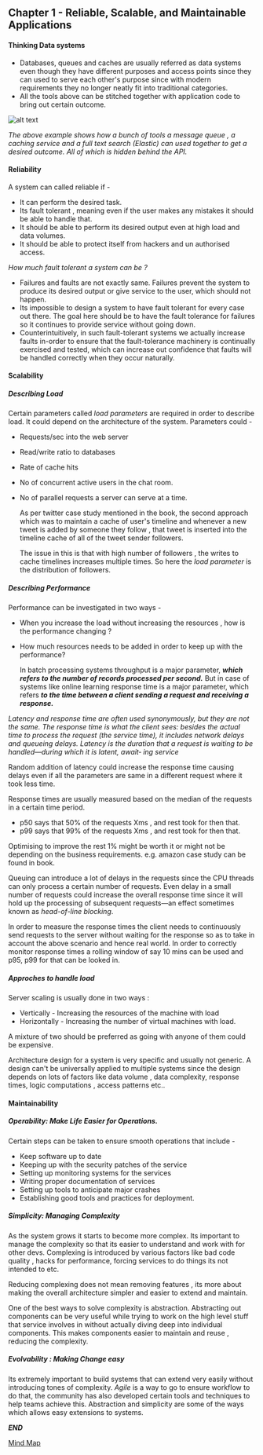 ## Chapter 1 - Reliable, Scalable, and Maintainable Applications

#### Thinking Data systems
- Databases, queues and caches are usually referred as data systems even though they have different purposes and access points since they can used to serve each other's purpose since with modern requirements they no longer neatly fit into traditional categories. 
- All the tools above can be stitched together with application code to bring out certain outcome.

![alt text](/resources/Screenshot%202024-01-21%20at%201.30.53 PM.png)


*The above example shows how a bunch of tools a message queue , a caching service and a full text search (Elastic) can used together to get a desired outcome.*
*All of which is hidden behind the API.*

#### Reliability

A system can called reliable if -
- It can perform the desired task.
- Its fault tolerant , meaning even if the user makes any mistakes it should be able to handle that. 
- It should be able to perform its desired output even at high load and data volumes. 
- It should be able to protect itself from hackers and un authorised access. 

*How much fault tolerant a system can be ?*

- Failures and faults are not exactly same. Failures prevent the system to produce its desired output or give service to the user, which should not happen.
- Its impossible to design a system to  have fault tolerant for every case out there. The goal here should be to have the fault tolerance for failures so it continues  to provide service without going down. 
- Counterintuitively, in such fault-tolerant systems we actually increase faults in-order to ensure that the fault-tolerance machinery is continually exercised and tested, which can increase out confidence that faults will be handled correctly when they occur naturally.

#### Scalability 
##### Describing Load

Certain parameters called *load parameters* are required in order to describe load. It could depend on the architecture of the system. Parameters could - 
- Requests/sec into the web server 
- Read/write ratio to databases
- Rate of cache hits
- No of concurrent active users in the chat room.
- No of parallel requests a server can serve at a time.  
  
  As per twitter case study mentioned in the book, the second approach which was to maintain a cache of user's timeline and whenever a new tweet is added by someone they follow , that tweet is inserted into the timeline cache of all of the tweet sender followers.
  
  The issue in this is that with high number of followers , the writes to cache timelines increases multiple times. So here the *load parameter* is the distribution of followers. 

##### Describing Performance 

Performance can be investigated in two ways - 
- When you increase the load without increasing the resources , how is the performance changing ? 
- How much resources needs to be added in order to keep up with the performance?
  
  In batch processing systems throughput is a major parameter, ***which refers to the number of records processed per second.*** But in case of systems like online learning response time is a major parameter, which refers ***to the time between a client sending a request and receiving a response.***

*Latency and response time are often used synonymously, but they are not the same. The response time is what the client sees: besides the actual time to process the request (the service time), it includes network delays and queueing delays. Latency is the duration that a request is waiting to be handled—during which it is latent, await‐ ing service*

Random addition of latency could increase the response time causing delays even if all the parameters are same in a different request where it took less time. 

Response times are usually measured based on the median of the requests in a certain time period. 

- p50 says that 50% of the requests Xms , and rest took for then that. 
- p99 says that 99% of the requests Xms , and rest took for then that. 
  
Optimising to improve the rest 1% might be worth it or might not be depending on the business requirements. e.g. amazon case study can be found in book. 

Queuing can introduce a lot of delays in the requests since the CPU threads can only process a certain number of requests. Even delay in a small number of requests could increase the overall response time since it will hold up the processing of subsequent requests—an effect sometimes known as *head-of-line blocking*.

In order to measure the response times the client needs to continuously send requests to the server without waiting for the response so as to take in account the above scenario and hence real world. 
In order to correctly monitor response times a rolling window of say 10 mins can be used and p95, p99 for that can be looked in.

##### Approches to handle load 

Server scaling is usually done in two ways :
- Vertically - Increasing the resources of the machine with load
- Horizontally - Increasing the number of virtual machines with load.
  
A mixture of two should be preferred as going with anyone of them could be expensive.

Architecture design for a system is very specific and usually not generic. A design can't be universally applied to multiple systems since the design depends on lots of factors like data volume , data complexity, response times, logic computations , access patterns etc..

#### Maintainability

##### Operability: Make Life Easier for Operations.

Certain steps can be taken to ensure smooth operations that include - 
- Keep software up to date
- Keeping up with the security patches of the service 
- Setting up monitoring systems for the services
- Writing proper documentation of services
- Setting up tools to anticipate major crashes 
- Establishing good tools and practices for deployment. 
  
##### Simplicity: Managing Complexity 

As the system grows it starts to become more complex. Its important to manage the complexity so that its easier to understand and work with for other devs.
Complexing is introduced by various factors like bad code quality , hacks for performance, forcing services to do things its not intended to etc.

Reducing complexing does not mean removing features , its more about making the overall architecture simpler and easier to extend and maintain.

One of the best ways to solve complexity is abstraction. Abstracting out components can be very useful while trying to work on the high level stuff that service involves in without actually diving deep into individual components. 
This makes components easier to maintain and reuse , reducing the complexity.

##### Evolvability : Making Change easy 

Its extremely important to build systems that can extend very easily without introducing tones of complexity. *Agile* is a way to go to ensure workflow to do that, the community has also developed certain tools and techniques to help teams achieve this.
Abstraction and simplicity are some of the ways which allows easy extensions to systems. 


***END*** 


[Mind Map](https://trunin.com/en/2021/12/designing-data-intensive-apps-part01/images/_hud894c3e2c597300ecc51f8db9caf3c36_547547_0033f68c5cde84a1c81ce95c209e44a5.webp)






